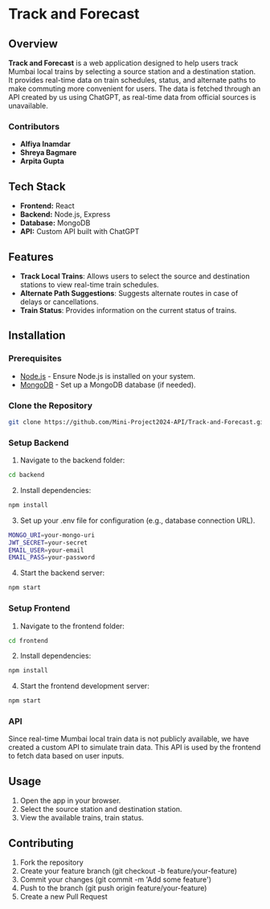 # Track and Forecast

## Overview

**Track and Forecast** is a web application designed to help users track Mumbai local trains by selecting a source station and a destination station. It provides real-time data on train schedules, status, and alternate paths to make commuting more convenient for users. The data is fetched through an API created by us using ChatGPT, as real-time data from official sources is unavailable.

### Contributors
- **Alfiya Inamdar**
- **Shreya Bagmare**
- **Arpita Gupta**

## Tech Stack

- **Frontend:** React
- **Backend:** Node.js, Express
- **Database:** MongoDB 
- **API:** Custom API built with ChatGPT

## Features

- **Track Local Trains**: Allows users to select the source and destination stations to view real-time train schedules.
- **Alternate Path Suggestions**: Suggests alternate routes in case of delays or cancellations.
- **Train Status**: Provides information on the current status of trains.

## Installation

### Prerequisites

- [Node.js](https://nodejs.org/) - Ensure Node.js is installed on your system.
- [MongoDB](https://www.mongodb.com/) - Set up a MongoDB database (if needed).

### Clone the Repository

```bash
git clone https://github.com/Mini-Project2024-API/Track-and-Forecast.git
```

### Setup Backend
1. Navigate to the backend folder:

```bash
cd backend
```
2. Install dependencies:
```bash
npm install
```
3. Set up your .env file for configuration (e.g., database connection URL).
```bash
MONGO_URI=your-mongo-uri
JWT_SECRET=your-secret
EMAIL_USER=your-email
EMAIL_PASS=your-password
```
4. Start the backend server:
```bash
npm start
```

### Setup Frontend

1. Navigate to the frontend folder:
```bash
cd frontend
```
2. Install dependencies:
```bash
npm install
```
4. Start the frontend development server:
```bash
npm start
```

### API
Since real-time Mumbai local train data is not publicly available, we have created a custom API to simulate train data. This API is used by the frontend to fetch data based on user inputs.

## Usage
1. Open the app in your browser.
2. Select the source station and destination station.
3. View the available trains, train status.

## Contributing

1. Fork the repository
2. Create your feature branch (git checkout -b feature/your-feature)
3. Commit your changes (git commit -m 'Add some feature')
4. Push to the branch (git push origin feature/your-feature)
5. Create a new Pull Request
